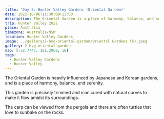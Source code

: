 ```yaml
---
title: 'Day 2: Hunter Valley Gardens (Oriental Garden)'
date: 2022-10-06T11:30:00+11:00
description: The Oriental Garden is a place of harmony, balance, and serenity.
trip: Hunter Valley 2022
place: Australia
timezone: Australia/NSW
location: Hunter Valley Gardens
image: ../gallery/2-hvg-oriental-garden/Oriental Gardens (5).jpeg
gallery: 2-hvg-oriental-garden
map: [-32.7747, 151.2960, 16]
tags:
  - Hunter Valley Gardens
  - Hunter Valley
---
```


The Oriental Garden is heavily influenced by Japanese and Korean gardens, and is a place of harmony, balance, and serenity.

This garden is precisely trimmed and manicured with natural curves to make it flow amidst its surroundings.

The carp can be viewed from the pergola and there are often turtles that love to sunbake on the rocks.
